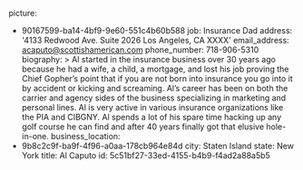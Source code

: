 picture:
  - 90167599-ba14-4bf9-9e60-551c4b60b588
job: Insurance Dad
address: '4133 Redwood Ave. Suite 2026       Los Angeles, CA XXXX'
email_address: acaputo@scottishamerican.com
phone_number: 718-906-5310
biography: >
  Al started in the insurance business over 30 years ago because he had a wife, a child, a mortgage,
  and lost his job proving the Chief Gopher’s point that if you are not born into insurance you go
  into it by accident or kicking and screaming. Al’s career has been on both the carrier and agency
  sides of the business specializing in marketing and personal lines. Al is very active in various
  insurance organizations like the PIA and CIBGNY. Al spends a lot of his spare time hacking up any
  golf course he can find and after 40 years finally got that elusive hole-in-one.
business_location:
  - 9b8c2c9f-ba9f-4f96-a0aa-178cb964e84d
city: Staten Island
state: New York
title: Al Caputo
id: 5c51bf27-33ed-4155-b4b9-f4ad2a88a5b5
